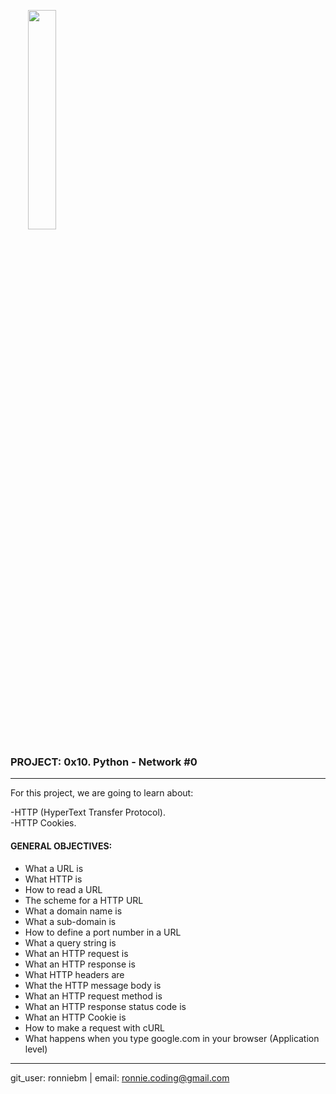 &emsp;&emsp;<img src="https://camo.githubusercontent.com/04a8a9a456b8ecafad2eb4f2cff6803cd0194496/687474703a2f2f7777772e686f6c626572746f6e7363686f6f6c2e636f6d2f686f6c626572746f6e2d6c6f676f2e706e67"
width=30%/>  

### PROJECT: 0x10. Python - Network #0  
---
For this project, we are going to learn about:<br>  

-HTTP (HyperText Transfer Protocol).  
-HTTP Cookies.  

#### GENERAL OBJECTIVES:<br>

- What a URL is  
- What HTTP is  
- How to read a URL
- The scheme for a HTTP URL  
- What a domain name is  
- What a sub-domain is  
- How to define a port number in a URL  
- What a query string is  
- What an HTTP request is  
- What an HTTP response is  
- What HTTP headers are  
- What the HTTP message body is  
- What an HTTP request method is  
- What an HTTP response status code is  
- What an HTTP Cookie is  
- How to make a request with cURL  
- What happens when you type google.com in your browser (Application level)  

---
git_user: ronniebm  |  email: ronnie.coding@gmail.com

